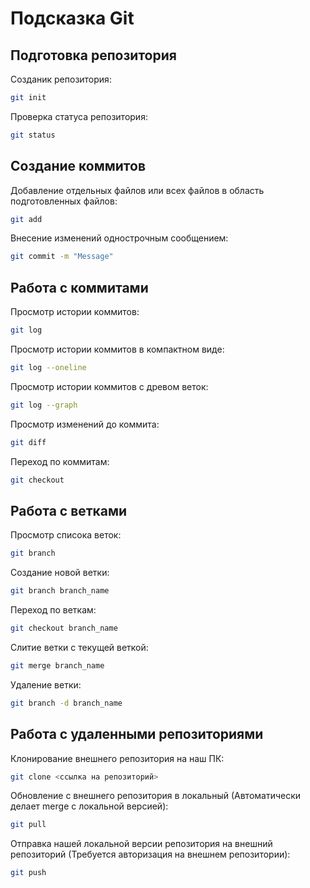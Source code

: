 # Подсказка Git

## Подготовка репозитория

Созданик репозитория:
```sh
git init
```

Проверка статуса репозитория:
```sh
git status
```

## Создание коммитов

Добавление отдельных файлов или всех файлов в область подготовленных файлов:
```sh
git add
```
Внесение изменений однострочным сообщением:
```sh
git commit -m "Message"
```
## Работа с коммитами

Просмотр истории коммитов:
```sh
git log
```
Просмотр истории коммитов в компактном виде:
```sh
git log --oneline
```

Просмотр истории коммитов с древом веток:
```sh
git log --graph
```

Просмотр изменений до коммита:
```sh
git diff
```

Переход по коммитам:
```sh
git checkout
```
## Работа с ветками

Просмотр списока веток:
```sh
git branch
```

Создание новой ветки:
```sh
git branch branch_name
```

Переход по веткам:
```sh
git checkout branch_name
```

Слитие ветки с текущей веткой:
```sh
git merge branch_name
```

Удаление ветки:
```sh
git branch -d branch_name
```

## Работа с удаленными репозиториями

Клонирование внешнего репозитория на наш ПК:
```sh
git clone <ссылка на репозиторий>
```

Обновление с внешнего репозитория в локальный (Автоматически делает merge с локальной версией):
```sh
git pull
```

Отправка нашей  локальной версии репозитория на внешний репозиторий (Требуется авторизация на внешнем репозитории):
```sh
git push
```
